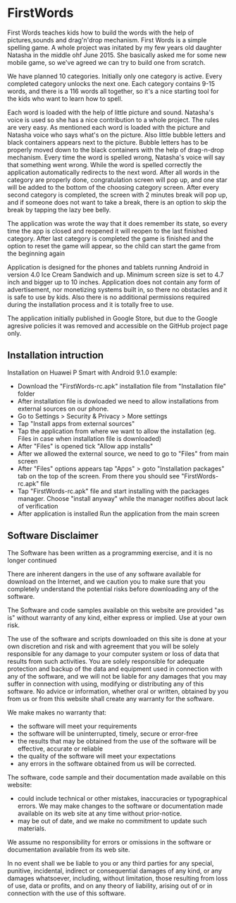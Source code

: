 # FirstWords
First Words teaches kids how to build the words with the help of pictures,sounds and drag'n'drop mechanism. First Words is a simple spelling game. A whole project was initated by my few years old daughter Natasha in the middle ohf June 2015. She basically asked me for some new mobile game, so we've agreed we can try to build one from scratch.

We have planned 10 categories. Initially only one category is active. Every completed category unlocks the next one. Each category contains 9-15 words, and there is a 116 words all together, so it's a nice starting tool for the kids who want to learn how to spell. 

Each word is loaded with the help of little picture and sound. Natasha's voice is used so she has a nice contribution to a whole project. The rules are very easy. As mentioned each word is loaded with the picture and Natasha voice who says what's on the picture. Also little bubble letters and black containers appears next to the picture. Bubble letters has to be properly moved down to the black containers with the help of drag-n-drop mechanism. Every time the word is spelled wrong, Natasha's voice will say that something went wrong. While the word is spelled correctly the application automatically redirects to the next word. After all words in the category are properly done, congratulation screen will pop up, and one star will be added to the bottom of the choosing category screen. After every second category is completed, the screen with 2 minutes break will pop up, and if someone does not want to take a break, there is an option to skip the break by tapping the lazy bee belly. 

The application was wrote the way that it does remember its state, so every time the app is closed and reopened it will reopen to the last finished category. After last category is completed the game is finished and the option to reset the game will appear, so the child can start the game from the beginning again 

Application is designed for the phones and tablets running Android in version 4.0 Ice Cream Sandwich and up. Minimum screen size is set to 4.7 inch and bigger up to 10 inches. Application does not contain any form of advertisement, nor monetizing systems built in, so there no obstacles and it is safe to use by kids. Also there is no additional permissions required during the installation process and it is totally free to use.

The application initially published in Google Store, but due to the Google agresive policies it was removed and accessible on the GitHub project page only.

Installation intruction
------------------------
Installation on Huawei P Smart with Android 9.1.0 example: 

  - Download the "FirstWords-rc.apk" installation file from "Installation file" folder
  - After installation file is dowloaded we need to allow installations from external sources on our phone. 
  - Go to Settings > Security & Privacy > More settings
  - Tap "Install apps from external sources"
  - Tap the application from where we want to allow the installation (eg. Files in case when installation file is downloaded)
  - After "Files" is opened tick "Allow app installs"
  - After we allowed the external source, we need to go to "Files" from main screen
  - After "Files" options appears tap "Apps" > goto "Installation packages" tab on the top of the screen. From there you should see "FirstWords-rc.apk" file
  - Tap "FirstWords-rc.apk" file and start installing with the packages manager. Choose "install anyway" while the manager notifies about lack of verification
  - After application is installed Run the application from the main screen
  
Software Disclaimer
-------------------
The Software has been written as a programming exercise, and it is no longer continued

There are inherent dangers in the use of any software available for download on the Internet, and we caution you to make sure that you completely understand the potential risks before downloading any of the software.

The Software and code samples available on this website are provided "as is" without warranty of any kind, either express or implied. Use at your own risk.

The use of the software and scripts downloaded on this site is done at your own discretion and risk and with agreement that you will be solely responsible for any damage to your computer system or loss of data that results from such activities. You are solely responsible for adequate protection and backup of the data and equipment used in connection with any of the software, and we will not be liable for any damages that you may suffer in connection with using, modifying or distributing any of this software. No advice or information, whether oral or written, obtained by you from us or from this website shall create any warranty for the software.

We make makes no warranty that:

  - the software will meet your requirements
  - the software will be uninterrupted, timely, secure or error-free
  - the results that may be obtained from the use of the software will be effective, accurate or reliable
  - the quality of the software will meet your expectations
  - any errors in the software obtained from us will be corrected.
  
The software, code sample and their documentation made available on this website:

  - could include technical or other mistakes, inaccuracies or typographical errors. We may make changes to the software or documentation made available on its web site at any time without prior-notice.
  - may be out of date, and we make no commitment to update such materials.
  
We assume no responsibility for errors or omissions in the software or documentation available from its web site.

In no event shall we be liable to you or any third parties for any special, punitive, incidental, indirect or consequential damages of any kind, or any damages whatsoever, including, without limitation, those resulting from loss of use, data or profits, and on any theory of liability, arising out of or in connection with the use of this software.


